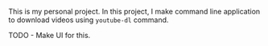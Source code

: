 This is my personal project. In this project, I make command line application to download videos using `youtube-dl` command. 

TODO - 
Make UI for this. 